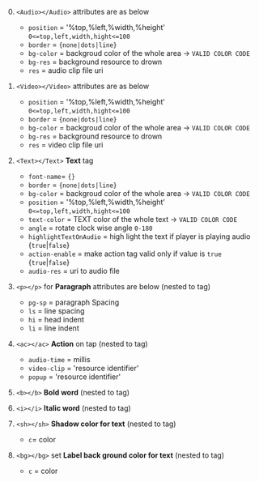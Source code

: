 0. `<Audio></Audio>` attributes are as below

      * `position` = '%top,%left,%width,%height' `0<=top,left,width,hight<=100`
      * `border` = `{none|dots|line}`
      * `bg-color` = backgroud color of the whole area -> `VALID COLOR CODE`
      * `bg-res` = background resource to drown
      * `res` = audio clip file uri

1. `<Video></Video>` attributes are as below

      * `position` = '%top,%left,%width,%height' `0<=top,left,width,hight<=100`
      * `border` = `{none|dots|line}`
      * `bg-color` = backgroud color of the whole area -> `VALID COLOR CODE`
      * `bg-res` = background resource to drown
      * `res` = video clip file uri

2. `<Text></Text>` **Text** tag
      * `font-name`= `{}`
      * `border` = `{none|dots|line}`
      * `bg-color` = backgroud color of the whole area -> `VALID COLOR CODE`
      * `position` = '%top,%left,%width,%height' `0<=top,left,width,hight<=100`
      * `text-color` = TEXT color of the whole text -> `VALID COLOR CODE`
      * `angle` = rotate clock wise angle `0-180`
      * `highlightTextOnAudio` =  high light the text if player is playing audio {`true`|`false`}
      * `action-enable` = make action tag valid only if value is `true` {`true`|`false`}
      * `audio-res` = uri to audio file

3. `<p></p>` for **Paragraph**  attributes are below (nested to <Text> tag)
    * `pg-sp` = paragraph Spacing
    * `ls` = line spacing
    * `hi` = head indent
    * `li` = line indent

4. `<ac></ac>` **Action** on tap (nested to <Text> tag)
     * `audio-time` = millis
     * `video-clip` = 'resource identifier'
     * `popup` = 'resource identifier'

5. `<b></b>` **Bold word** (nested to <Text> tag)

6. `<i></i>` **Italic word** (nested to <Text> tag)

7.  `<sh></sh>` **Shadow color for text** (nested to <Text> tag)
    * `c`= color

8. `<bg></bg>` set **Label back ground color for text** (nested to <Text> tag)
    * `c` = color
